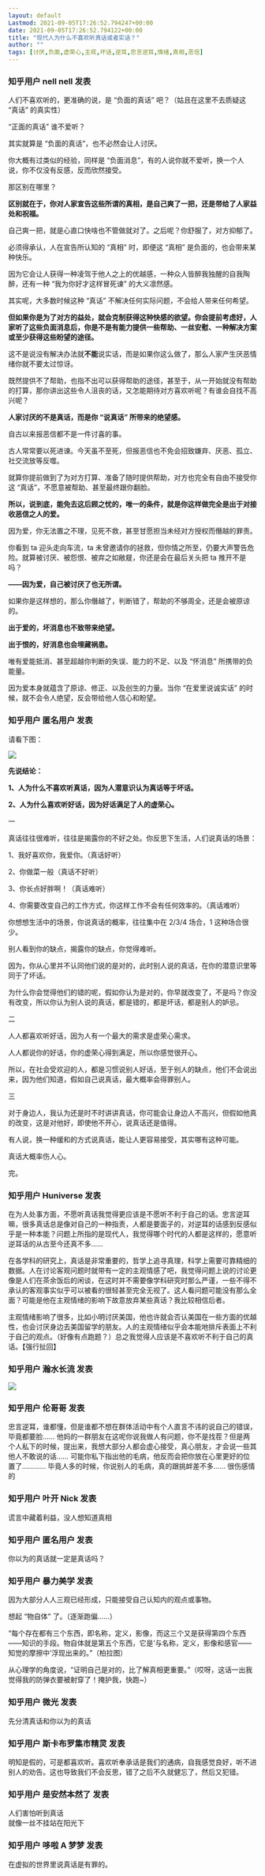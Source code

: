 ```yaml
---
layout: default
Lastmod: 2021-09-05T17:26:52.794247+00:00
date: 2021-09-05T17:26:52.794122+00:00
title: "现代人为什么不喜欢听真话或者实话？"
author: ""
tags: [讨厌,负面,虚荣心,主观,坏话,逆耳,忠言逆耳,情绪,真相,恶信]
---
```



    
### 知乎用户 nell nell​​ 发表
    
人们不喜欢听的，更准确的说，是 “负面的真话” 吧？（姑且在这里不去质疑这 “真话” 的真实性）

“正面的真话” 谁不爱听？

其实就算是 “负面的真话”，也不必然会让人讨厌。

你大概有过类似的经验，同样是 “负面消息”，有的人说你就不爱听，换一个人说，你不仅没有反感，反而欣然接受。

那区别在哪里？

**区别就在于，你对人家宣告这些所谓的真相，是自己爽了一把，还是带给了人家益处和祝福。**

自己爽一把，就是心直口快啥也不管做就对了。之后呢？你舒服了，对方抑郁了。

必须得承认，人在宣告所认知的 “真相” 时，即便这 “真相” 是负面的，也会带来某种快乐。

因为它会让人获得一种凌驾于他人之上的优越感，一种众人皆醉我独醒的自我陶醉，还有一种 “我为你好才这样冒死谏” 的大义凛然感。

其实呢，大多数时候这种 “真话” 不解决任何实际问题，不会给人带来任何希望。

**但如果你是为了对方的益处，就会克制获得这种快感的欲望。你会提前考虑好，人家听了这些负面消息后，你是不是有能力提供一些帮助、一丝安慰、一种解决方案或至少获得这些盼望的途径。**

这不是说没有解决办法就**不能**说实话，而是如果你这么做了，那么人家产生厌恶情绪你就不要太过惊讶。

既然提供不了帮助，也指不出可以获得帮助的途径，甚至于，从一开始就没有帮助的打算，那你讲出这些令人沮丧的话，又怎能期待对方喜欢听呢？有谁会自找不高兴呢？

**人家讨厌的不是真话，而是你 “说真话” 所带来的绝望感。**

自古以来报恶信都不是一件讨喜的事。

古人常常要以死进谏。今天虽不至死，但报恶信也不免会招致嫌弃、厌恶、孤立、社交流放等反噬。

就算你提前做到了为对方打算、准备了随时提供帮助，对方也完全有自由不接受你这 “真话”，不愿意被帮助、甚至最终跟你翻脸。

**所以，说到底，能免去这后顾之忧的，唯一的条件，就是你这样做完全是出于对接收恶信之人的爱。**

因为爱，你无法置之不理，见死不救，甚至甘愿担当未经对方授权而僭越的罪责。

你看到 ta 迎头走向车流，ta 未曾邀请你的拯救，但你情之所至，仍要大声警告危险。就算被讨厌、被怨恨、被弃之如敝屣，你还是会在最后关头把 ta 推开不是吗？

**——因为爱，自己被讨厌了也无所谓。**

如果你是这样想的，那么你僭越了，判断错了，帮助的不够周全，还是会被原谅的。

**出于爱的，坏消息也不致带来绝望。**

**出于恨的，好消息也会埋藏祸患。**

唯有爱能抵消、甚至超越你判断的失误、能力的不足、以及 “怀消息” 所携带的负能量。

因为爱本身就蕴含了原谅、修正、以及创生的力量。当你 “在爱里说诚实话” 的时候，就不会令人绝望，反会带给他人信心和盼望。
    
    
    
    
### 知乎用户 匿名用户 发表
    
请看下图：

![](https://images.weserv.nl/?url=https%3A//pica.zhimg.com/50/v2-4a7ce5ab62cb1641dd7858423bd734e9_720w.jpg%3Fsource%3D1940ef5c)

**先说结论：**

**1、人为什么不喜欢听真话，因为人潜意识认为真话等于坏话。**

**2、人为什么喜欢听好话，因为好话满足了人的虚荣心。**

一

真话往往很难听，往往是揭露你的不好之处。你反思下生活，人们说真话的场景：

1、我好喜欢你，我爱你。（真话好听）

2、你做菜一般（真话不好听）

3、你长点好胖啊！（真话难听）

4、你需要改变自己的工作方式，你这样工作不会有任何效率的。（真话难听）

你想想生活中的场景，你说真话的概率，往往集中在 2/3/4 场合，1 这种场合很少。

别人看到你的缺点，揭露你的缺点，你觉得难听。

因为，你从心里并不认同他们说的是对的，此时别人说的真话，在你的潜意识里等同于了坏话。

为什么你会觉得他们的错的呢，假如你认为是对的，你早就改变了，不是吗？你没有改变，所以你认为别人说的真话，都是错的，都是坏话，都是别人的妒忌。

二

人人都喜欢听好话，因为人有一个最大的需求是虚荣心需求。

人人都说你的好话，你的虚荣心得到满足，所以你感觉很开心。

所以，在社会受欢迎的人，都是习惯说别人好话，至于别人的缺点，他们不会说出来，因为他们知道，假如自己说真话，最大概率会得罪别人。

三

对于身边人，我认为还是时不时讲讲真话，你可能会让身边人不高兴，但假如他真的改变，这是对他好，即使他不开心，说真话还是值得。

有人说，换一种缓和的方式说真话，能让人更容易接受，其实哪有这种可能。

真话大概率伤人心。

完。
    
    
    
    
### 知乎用户 Huniverse 发表
    
在为人处事方面，不愿听真话我觉得更应该是不愿听不利于自己的话。忠言逆耳嘛，很多真话总是像对自己的一种指责，人都是要面子的，对逆耳的话感到反感似乎是一种本能？问题上所指的是现代人，我觉得哪个时代的人都是这样的，愿意听逆耳话的从古至今还真不多……

在各学科的研究上，真话是非常重要的，哲学上追寻真理，科学上需要可靠精细的数据。人在讨论客观问题时就带有一定的主观情感了吧，我觉得问题上说的讨论更像是人们在茶余饭后的闲谈，在这时并不需要像学科研究时那么严谨，一些不得不承认的客观事实似乎可以被看的很轻甚至完全无视了。这人看问题可能没有那么全面？可能是他在主观情绪的影响下故意放弃某些真话？我比较相信后者。

主观情绪影响了很多，比如小明讨厌美国，他也许就会否认美国在一些方面的优越性，也会讨厌身边去美国留学的朋友。人的主观情绪似乎会本能地排斥表面上不利于自己的观点。（好像有点跑题？）总之我觉得人应该是不喜欢听不利于自己的真话。【强行扯回】
    
    
    
    
### 知乎用户 瀚水长流 发表
    
![](https://images.weserv.nl/?url=https%3A//pic3.zhimg.com/50/v2-0a3408f67328ccfb97d064efde1c53d9_720w.jpg%3Fsource%3D1940ef5c)
    
    
    
    
### 知乎用户  伦哥哥 发表
    
忠言逆耳，谁都懂，但是谁都不想在群体活动中有个人直言不讳的说自己的错误，毕竟都要脸…… 他妈的一群朋友在这呢你说我做人有问题，你不是找茬？但是两个人私下的时候，提出来，我想大部分人都会虚心接受，真心朋友，才会说一些其他人不敢说的话…… 可能你私下指出他的毛病，他反而会把你放在心里更好的位置了………… 毕竟人多的时候，你说别人的毛病，真的跟挑衅差不多…… 很伤感情的
    
    
    
    
### 知乎用户 叶开 Nick 发表
    
谎言中藏着利益，没人想知道真相
    
    
    
    
### 知乎用户 匿名用户 发表
    
你以为的真话就一定是真话吗？
    
    
    
    
### 知乎用户 暴力美学 发表
    
因为大部分人人三观已经形成，只能接受自己认知内的观点或事物。

想起 “物自体” 了。（逐渐跑偏……）

“每个存在都有三个东西，即名称，定义，影像，而这三个又是获得第四个东西——知识的手段。物自体就是第五个东西，它是‘与名称，定义，影像和感官——知觉的摩擦中’浮现出来的。”（柏拉图）

从心理学的角度说，“证明自己是对的，比了解真相更重要。”（哎呀，这话一出我觉得我的防弹衣要被射穿了！掩护我，快跑~）
    
    
    
    
### 知乎用户 微光​ 发表
    
先分清真话和你以为的真话
    
    
    
    
### 知乎用户 斯卡布罗集市精灵 发表
    
明知是假的，可是都喜欢听。喜欢听奉承话是我们的通病，自我感觉良好，听不进别人的劝告。这也导致我们不会反思，错了之后不久就健忘了，然后又犯错。
    
    
    
    
### 知乎用户 是安然本然了 发表
    
人们害怕听到真话  
就像一丝不挂站在阳光下
    
    
    
    
### 知乎用户 哆啦 A 梦梦 发表
    
在虚拟的世界里说真话是有罪的。
    
    
    

